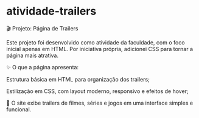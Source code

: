 # atividade-trailers

🎬 Projeto: Página de Trailers

Este projeto foi desenvolvido como atividade da faculdade, com o foco inicial apenas em HTML.
Por iniciativa própria, adicionei CSS para tornar a página mais atrativa.

✨ O que a página apresenta:

Estrutura básica em HTML para organização dos trailers;

Estilização em CSS, com layout moderno, responsivo e efeitos de hover;

🚀 O site exibe trailers de filmes, séries e jogos em uma interface simples e funcional.
